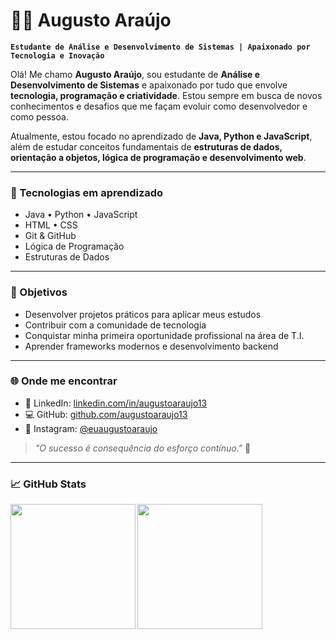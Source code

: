# 👨‍💻 Augusto Araújo

**`Estudante de Análise e Desenvolvimento de Sistemas | Apaixonado por Tecnologia e Inovação`**

Olá! Me chamo **Augusto Araújo**, sou estudante de **Análise e Desenvolvimento de Sistemas** e apaixonado por tudo que envolve **tecnologia, programação e criatividade**. Estou sempre em busca de novos conhecimentos e desafios que me façam evoluir como desenvolvedor e como pessoa.

Atualmente, estou focado no aprendizado de **Java, Python e JavaScript**, além de estudar conceitos fundamentais de **estruturas de dados, orientação a objetos, lógica de programação e desenvolvimento web**.

---

### 🚀 Tecnologias em aprendizado

* Java • Python • JavaScript
* HTML • CSS
* Git & GitHub
* Lógica de Programação
* Estruturas de Dados

---

### 🎯 Objetivos

* Desenvolver projetos práticos para aplicar meus estudos
* Contribuir com a comunidade de tecnologia
* Conquistar minha primeira oportunidade profissional na área de T.I.
* Aprender frameworks modernos e desenvolvimento backend

---

### 🌐 Onde me encontrar

* 💼 LinkedIn: [linkedin.com/in/augustoaraujo13](https://www.linkedin.com/in/augustoaraujo13/)
* 💻 GitHub: [github.com/augustoaraujo13](https://github.com/augustoaraujo13)
* 📸 Instagram: [@euaugustoaraujo](https://www.instagram.com/euaugustoaraujo)

> *"O sucesso é consequência do esforço contínuo."* 🚀

---
### 📈 GitHub Stats

<p>
  <img 
    align="left" 
    height="200" 
    src="https://github-readme-stats.vercel.app/api?username=augustoaraujo13&show_icons=true&theme=tokyonight&locale=pt-br" 
  />
  <img 
    align="left" 
    height="200" 
    src="https://github-readme-stats.vercel.app/api/top-langs/?username=augustoaraujo13&layout=compact&theme=tokyonight" 
  />
</p>

<br/><br/><br/><br/><br/><br/><br/><br/>

